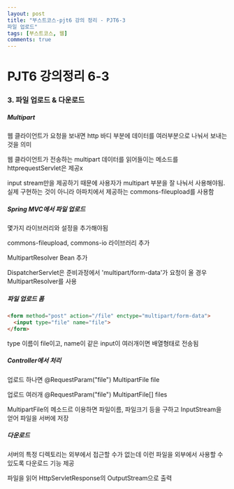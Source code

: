 ```yaml
---
layout: post
title: "부스트코스-pjt6 강의 정리 - PJT6-3 
파일 업로드"
tags: [부스트코스, 웹]
comments: true
---
```


# PJT6 강의정리 6-3



### 3. 파일 업로드 & 다운로드

##### Multipart

웹 클라이언트가 요청을 보내면 http 바디 부분에 데이터를 여러부분으로 나눠서 보내는 것을 의미

웹 클라이언트가 전송하는 multipart 데이터를 읽어들이는 메소드를 httprequestServlet은 제공x 

input stream만을 제공하기 때문에 사용자가 multipart 부분을 잘 나눠서 사용해야됨. 실제 구현하는 것이 아니라 아파치에서 제공하는 commons-fileupload를 사용함

  

##### Spring MVC에서 파일 업로드

몇가지 라이브러리와 설정을 추가해야됨

commons-fileupload, commons-io 라이브러리 추가

MultipartResolver Bean 추가

DispatcherServlet은 준비과정에서 'multipart/form-data'가 요청이 올 경우 MultipartResolver를 사용



##### 파일 업로드 폼

```html
<form method="post" action="/file" enctype="multipart/form-data">
  <input type="file" name="file">
</form>
```

type 이름이 file이고, name이 같은 input이 여러개이면 배열형태로 전송됨



##### Controller에서 처리

업로드 하나면 @RequestParam("file") MultipartFile file

업로드 여러개 @RequestParam("file") MultipartFile[] files

MultipartFile의 메소드르 이용하면 파일이름, 파일크기 등을 구하고 InputStream을 얻어 파일을 서버에 저장

  

##### 다운로드

서버의 특정 디렉토리는 외부에서 접근할 수가 없는데 이런 파일을 외부에서 사용할 수 있도록 다운로드 기능 제공

파일을 읽어 HttpServletResponse의 OutputStream으로 출력

